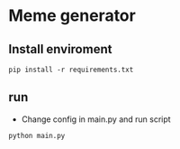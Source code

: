# Meme generator

## Install enviroment
```
pip install -r requirements.txt
```

## run 

-  Change config in main.py and run script
```
python main.py 
```